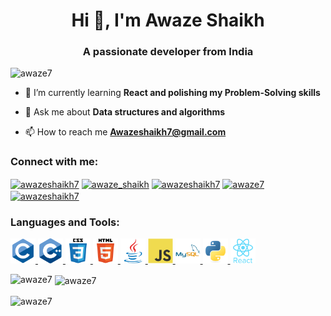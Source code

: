 <h1 align="center">Hi 👋, I'm Awaze Shaikh</h1>
<h3 align="center">A passionate developer from India</h3>

<p align="left"> <img src="https://komarev.com/ghpvc/?username=awaze7&label=Profile%20views&color=0e75b6&style=flat" alt="awaze7" /> </p>

- 🌱 I’m currently learning **React and polishing my Problem-Solving skills**

- 💬 Ask me about **Data structures and algorithms**

- 📫 How to reach me **Awazeshaikh7@gmail.com**

<h3 align="left">Connect with me:</h3>
<p align="left">
<a href="https://linkedin.com/in/awazeshaikh7" target="blank"><img align="center" src="https://raw.githubusercontent.com/rahuldkjain/github-profile-readme-generator/master/src/images/icons/Social/linked-in-alt.svg" alt="awazeshaikh7" height="30" width="40" /></a>
<a href="https://instagram.com/awaze_shaikh" target="blank"><img align="center" src="https://raw.githubusercontent.com/rahuldkjain/github-profile-readme-generator/master/src/images/icons/Social/instagram.svg" alt="awaze_shaikh" height="30" width="40" /></a>
<a href="https://www.hackerrank.com/awazeshaikh7" target="blank"><img align="center" src="https://raw.githubusercontent.com/rahuldkjain/github-profile-readme-generator/master/src/images/icons/Social/hackerrank.svg" alt="awazeshaikh7" height="30" width="40" /></a>
<a href="https://www.leetcode.com/awaze7" target="blank"><img align="center" src="https://raw.githubusercontent.com/rahuldkjain/github-profile-readme-generator/master/src/images/icons/Social/leet-code.svg" alt="awaze7" height="30" width="40" /></a>
<a href="https://auth.geeksforgeeks.org/user/awazeshaikh7" target="blank"><img align="center" src="https://raw.githubusercontent.com/rahuldkjain/github-profile-readme-generator/master/src/images/icons/Social/geeks-for-geeks.svg" alt="awazeshaikh7" height="30" width="40" /></a>
</p>

<h3 align="left">Languages and Tools:</h3>
<p align="left"> <a href="https://www.cprogramming.com/" target="_blank" rel="noreferrer"> <img src="https://raw.githubusercontent.com/devicons/devicon/master/icons/c/c-original.svg" alt="c" width="40" height="40"/> </a> <a href="https://www.w3schools.com/cpp/" target="_blank" rel="noreferrer"> <img src="https://raw.githubusercontent.com/devicons/devicon/master/icons/cplusplus/cplusplus-original.svg" alt="cplusplus" width="40" height="40"/> </a> <a href="https://www.w3schools.com/css/" target="_blank" rel="noreferrer"> <img src="https://raw.githubusercontent.com/devicons/devicon/master/icons/css3/css3-original-wordmark.svg" alt="css3" width="40" height="40"/> </a> <a href="https://www.w3.org/html/" target="_blank" rel="noreferrer"> <img src="https://raw.githubusercontent.com/devicons/devicon/master/icons/html5/html5-original-wordmark.svg" alt="html5" width="40" height="40"/> </a> <a href="https://www.java.com" target="_blank" rel="noreferrer"> <img src="https://raw.githubusercontent.com/devicons/devicon/master/icons/java/java-original.svg" alt="java" width="40" height="40"/> </a> <a href="https://developer.mozilla.org/en-US/docs/Web/JavaScript" target="_blank" rel="noreferrer"> <img src="https://raw.githubusercontent.com/devicons/devicon/master/icons/javascript/javascript-original.svg" alt="javascript" width="40" height="40"/> </a> <a href="https://www.mysql.com/" target="_blank" rel="noreferrer"> <img src="https://raw.githubusercontent.com/devicons/devicon/master/icons/mysql/mysql-original-wordmark.svg" alt="mysql" width="40" height="40"/> </a> <a href="https://www.python.org" target="_blank" rel="noreferrer"> <img src="https://raw.githubusercontent.com/devicons/devicon/master/icons/python/python-original.svg" alt="python" width="40" height="40"/> </a> <a href="https://reactjs.org/" target="_blank" rel="noreferrer"> <img src="https://raw.githubusercontent.com/devicons/devicon/master/icons/react/react-original-wordmark.svg" alt="react" width="40" height="40"/> </a> </p>

<p><img align="left" src="https://github-readme-stats.vercel.app/api/top-langs?username=awaze7&show_icons=true&locale=en&layout=compact" alt="awaze7" /></p>

<p>&nbsp;<img align="center" src="https://github-readme-stats.vercel.app/api?username=awaze7&show_icons=true&locale=en" alt="awaze7" /></p>

<p><img align="center" src="https://github-readme-streak-stats.herokuapp.com/?user=awaze7&" alt="awaze7" /></p>

